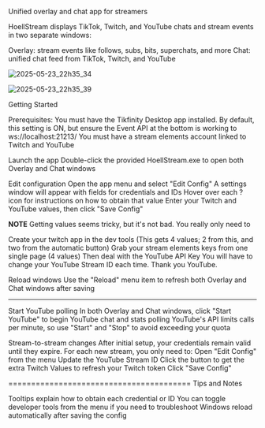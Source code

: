 Unified overlay and chat app for streamers

HoellStream displays TikTok, Twitch, and YouTube chats and stream events in two separate windows:

Overlay: stream events like follows, subs, bits, superchats, and more
Chat: unified chat feed from TikTok, Twitch, and YouTube



![2025-05-23_22h35_34](https://github.com/user-attachments/assets/0de8159a-00b1-4334-b4fd-787c57bdf8ff)


![2025-05-23_22h35_39](https://github.com/user-attachments/assets/55a28d0f-5ced-4877-acf1-3a8c02772ee4)


Getting Started

Prerequisites:
You must have the Tikfinity Desktop app installed. By default, this setting is ON, but ensure the Event API at the bottom is working to ws://localhost:21213/
You must have a stream elements account linked to Twitch and YouTube

Launch the app
Double-click the provided HoellStream.exe to open both Overlay and Chat windows

Edit configuration
Open the app menu and select "Edit Config"
A settings window will appear with fields for credentials and IDs
Hover over each ? icon for instructions on how to obtain that value
Enter your Twitch and YouTube values, then click "Save Config"

**NOTE**
Getting values seems tricky, but it's not bad. You really only need to 

Create your twitch app in the dev tools (This gets 4 values; 2 from this, and two from the automatic button)
Grab your stream elements keys from one single page (4 values)
Then deal with the YouTube API Key
You will have to change your YouTube Stream ID each time. Thank you YouTube.

Reload windows
Use the "Reload" menu item to refresh both Overlay and Chat windows after saving
***


Start YouTube polling
In both Overlay and Chat windows, click "Start YouTube" to begin YouTube chat and stats polling
YouTube's API limits calls per minute, so use "Start" and "Stop" to avoid exceeding your quota

Stream-to-stream changes
After initial setup, your credentials remain valid until they expire. For each new stream, you only need to:
Open "Edit Config" from the menu
Update the YouTube Stream ID
Click the button to get the extra Twitch Values to refresh your Twitch token
Click "Save Config"

========================================
Tips and Notes

Tooltips explain how to obtain each credential or ID
You can toggle developer tools from the menu if you need to troubleshoot
Windows reload automatically after saving the config


